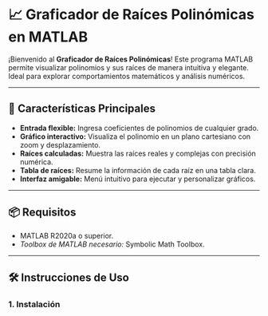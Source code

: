 # 📈 Graficador de Raíces Polinómicas en MATLAB

¡Bienvenido al **Graficador de Raíces Polinómicas**! Este programa MATLAB permite visualizar polinomios y sus raíces de manera intuitiva y elegante. Ideal para explorar comportamientos matemáticos y análisis numéricos.

---

## 🚀 Características Principales
- **Entrada flexible:** Ingresa coeficientes de polinomios de cualquier grado.
- **Gráfico interactivo:** Visualiza el polinomio en un plano cartesiano con zoom y desplazamiento.
- **Raíces calculadas:** Muestra las raíces reales y complejas con precisión numérica.
- **Tabla de raíces:** Resume la información de cada raíz en una tabla clara.
- **Interfaz amigable:** Menú intuitivo para ejecutar y personalizar gráficos.

---

## 📦 Requisitos
- MATLAB R2020a o superior.
- *Toolbox de MATLAB necesario:* Symbolic Math Toolbox.

---

## 🛠️ Instrucciones de Uso

### 1. Instalación